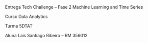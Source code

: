 Entrega Tech Challenge – Fase 2 Machine Learning and Time Series

Curso Data Analytics

Turma 5DTAT

Aluna Laís Santiago Ribeiro – RM 356012

